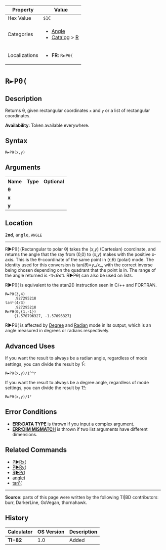 | Property      | Value |
|---------------|-------|
| Hex Value     | `$1C`|
| Categories    | <ul><li>[Angle](<../categories/Angle.md>)</li><li>[Catalog](<../categories/Catalog.md>) > [R](<../categories/Catalog.md#R>)</li></ul> |
| Localizations | <ul><li><b>FR</b>: `R►Pθ(`</li></ul> |

# `R►Pθ(`

## Description
Returns θ, given rectangular coordinates `x` and `y` or a list of rectangular coordinates.


<b>Availability</b>: Token available everywhere.

## Syntax
`R►Pθ(x,y)`

## Arguments
<table>
<tr><th>Name</th><th>Type</th><th>Optional</th></tr>

<tr><td><b>θ</b></td><td></td><td></td></tr>

<tr><td><b>x</b></td><td></td><td></td></tr>

<tr><td><b>y</b></td><td></td><td></td></tr>

</table>

## Location
<tt><kbd><b>2nd</b></kbd></tt>, <kbd>angle</kbd>, `ANGLE`
<hr>

R►Pθ( (Rectangular to polar θ) takes the (_x_,_y_) (Cartesian) coordinate, and returns the angle that the ray from (0,0) to (_x_,_y_) makes with the positive x-axis. This is the θ-coordinate of the same point in (_r_,_θ_) (polar) mode. The identity used for this conversion is tan(_θ_)=_y__/x_, with the correct inverse being chosen depending on the quadrant that the point is in. The range of the angle returned is -π<_θ_≤π. R►Pθ( can also be used on lists.

R►Pθ( is equivalent to the atan2() instruction seen in C/++ and FORTRAN.

```ti-basic
R►Pθ(3,4)
    .927295218
tanֿ¹(4/3)
    .927295218
R►Pθ(0,{1,-1})
    {1.570796327, -1.57096327}
```

R►Pθ( is affected by [Degree](degree-mode) and [Radian](radian-mode) mode in its output, which is an angle measured in degrees or radians respectively.

## Advanced Uses

If you want the result to always be a radian angle, regardless of mode settings, you can divide the result by 1<sup><a href="ʳ.md">ʳ</a></sup>:

```ti-basic
R►Pθ(x,y)/1^^r
```

If you want the result to always be a degree angle, regardless of mode settings, you can divide the result by 1[°](°.md):

```ti-basic
R►Pθ(x,y)/1°
```

## Error Conditions

*   **[ERR:DATA TYPE](errors#datatype)** is thrown if you input a complex argument.
*   **[ERR:DIM MISMATCH](errors#dimmismatch)** is thrown if two list arguments have different dimensions.

## Related Commands

*   [P►Rx(](P►Rx\(.md)
*   [P►Ry(](P►Ry\(.md)
*   [R►Pr(](R►Pr\(.md)
*   [angle(](angle\(.md)
*   [tanֿ¹(](tanֿ¹\(.md)

* * *

**Source**: parts of this page were written by the following TI|BD contributors: burr, DarkerLine, GoVegan, thornahawk.

## History
| Calculator | OS Version | Description |
|------------|------------|-------------|
| <b>TI-82</b> | 1.0 | Added |


